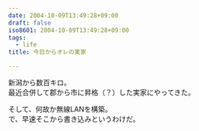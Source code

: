 ```yaml
---
date: 2004-10-09T13:49:28+09:00
draft: false
iso8601: 2004-10-09T13:49:28+09:00
tags:
  - life
title: 今日からオレの実家

---
```


<div class="entry-body">
  <p>新潟から数百キロ。<br />
    最近合併して郡から市に昇格（？）した実家にやってきた。</p>

  <p>そして、何故か無線LANを構築。<br />
    で、早速そこから書き込みというわけだ。</p>
</div>
